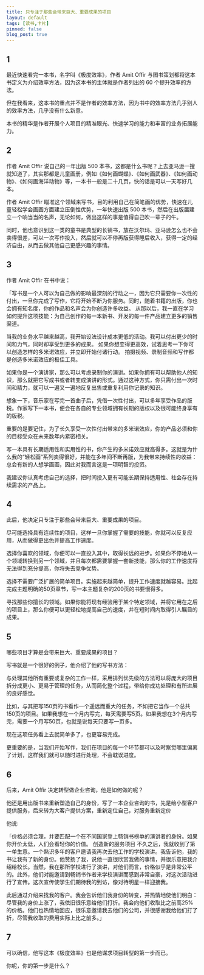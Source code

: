 ```yaml
---
title: 只专注于那些会带来巨大、重要成果的项目
layout: default
tags: [读书,卡片]
pinned: false
blog_post: true
---
```


## 1

最近快速看完一本书，名字叫《极度效率》，作者 Amit Offir 与图书策划都将这本书定义为介绍效率方法，因为这本书的主体就是作者列出的 60 个提升效率的方法。

但在我看来，这本书的重点并不是作者的效率方法，因为书中的效率方法几乎别人的效率方法，几乎没有什么新意。

本书的精华是作者开展个人项目的精准眼光、快速学习的能力和丰富的业务拓展能力。

## 2
作者 Amit Offir 说自己的一年出版 500 本书，这都是什么书呢？上去亚马逊一搜就知道了，其实那都是儿童画册，例如《如何画蝴蝶》、《如何画武器》、《如何画动物》、《如何画海洋动物》等，一本书一般是二十几页，快的话是可以一天写好几本。

作者 Amit Offir 瞄准这个领域来写书，目的利用自己在简笔画的优势，快速在儿童轻松学会画画方面建立压倒性优势，一年快速出版 500 本书，然后在出版届建立一个响当当的名声，无论如何，做出这样的事是值得自己吹一辈子的牛。

同时，他也意识到这一类的童书是典型的长销书，放在沃尔玛、亚马逊怎么也不会卖得很差，可以一次写作投入，然后就可以不停再版获得睡后收入，获得一定的经济自由，从而去做其他自己更感兴趣的事情。

## 3

作者 Amit Offir 在书中说：

「写书是一个人可以为自己做的影响最深刻的行动之一，因为它只需要你一次性的付出，一旦你完成了写作，它将开始不断为你服务。同时，随着书籍的出版，你也会拥有知名度，你的作品和名声会为你创造许多收益。 从那以后，我一直在学习如何提升这项技能：为自己创作的每一本新书、开发的每一件产品建立更多的销售渠道。

当我的业务水平越来越高，我开始设法设计成本更低的活动。我可以付出更少的时间和力气，同时却享受到更多的成果。 如果你想变得更高效，试着思考一下你可以创造怎样的多米诺效应，并立即开始付诸行动。 拍摄视频、录制音频和写作都是创造多米诺效应的极佳工具。

如果你是一个演讲家，那么可以考虑录制你的演讲。如果你拥有可以帮助他人的知识，那么就把它写成书或者转变成演讲的形式。通过这种方式，你只需付出一次时间和精力，就可以一遍又一遍地反复出售或重复利用你记录的知识。 

想象一下，音乐家在写完一首曲子后，凭借一次性付出，可以多年享受作品的版税。作家写下一本书，便会在各自的专业领域拥有长期的版权以及很可能终身享有的版税。

重要的是要记住，为了长久享受一次性付出带来的多米诺效应，你的产品必须和你的目标受众在未来数年内紧密相关。

写一本具有长期适用性和实用性的书，你产生的多米诺效应就高得多。这就是为什么我的“轻松画”系列卖得很好，并能在多年间不断再版，为我带来持续性的收益：总会有新的人想学画画，因此对我而言这是一项明智的投资。

我建议你认真考虑自己的选择，把时间投入更有可能长期保持适用性、社会存在持续需求的产品上。 


## 4

此后，他决定只专注于那些会带来巨大、重要成果的项目。

尽可能选择具有连续性的项目，这样一旦你掌握了需要的技能，你就可以反复应用，从而做得更出色并提高工作速度。

选择你喜欢的领域，你便可以一直投入其中，取得长远的进步。如果你不停地从一个领域转换到另一个领域，并且每次都需要掌握一套新技能，那么你的工作速度将无法得到充分提高，你将失去竞争优势。
 
选择不需要广泛扩展的简单项目。实施起来越简单，提升工作速度就越容易。比起完成主题明确的50页章节，写一本主题复杂的200页的书要慢得多。 

寻找那些你擅长的领域。如果你能将现有经验用于某个特定领域，并将它用在之后的项目上，那么你便可以更轻松地提高自己的速度，并在短时间内取得引人瞩目的成果。 

## 5

哪些项目才算是会带来巨大、重要成果的项目？

写书就是一个很好的例子，他介绍了他的写书方法：

与处理其他所有重要或复杂的工作一样，采用排列优先级的方法可以将庞大的项目拆分成更小、更易于管理的任务，从而简化整个过程，带给你成功处理和有所进展的良好感觉。 

比如，与其把写150页的书看作一个遥远而重大的任务，不如把它当作一个总共150页的项目。如果我想在一个月内写完，每天需要写5页。如果我想在3个月内写完，需要一个月写50页，也就是说每天只要写一页多。

现在这项任务看上去就简单多了，也更容易完成。

更重要的是，当我们开始写作，我们在项目的每一个环节都可以及时察觉哪里偏离了计划，这样我们就可以随时进行处理，不会耽误进度。 

## 6

后来，Amit Offir 决定转型做企业咨询，他是如何做的呢？

他还是用出版书来重新塑造自己的身份，写了一本企业咨询的书，先是给小型客户提供服务，后来转为大客户提供方案，重新定位自己，对服务重新定价

他说:

「价格必须合理，并要匹配一个在不同国家登上畅销书榜单的演讲者的身份。如果你开价太低，人们会看轻你的价值。 创造新的服务项目 不久之后，我就收到了第一单生意。一个熟识多年的客户邀请我再次去他工作的学校演讲。我告诉他，我的书让我有了新的身份。他赞扬了我，说他一直很欣赏我做的事情，并很乐意把我介绍给校长。当然，我在那所学校进行了演讲，对他们而言，价格似乎是非常公平的。此外，他们对能邀请到畅销书作者来学校演讲而感到非常自豪，对这次活动进行了宣传。这次宣传使学生们期待我的到访，像对待明星一样迎接我。

此后通过介绍来找我的客户。我会告诉他们我身份的转变，并热情地使他们明白：尽管我的身价上涨了，我依旧很乐意给他们打折。我会向他们收取比之前高25%的价格。他们也热情地回应，很乐意邀请我去他们的公司，并很感谢我给他们打了折，尽管我收取的费用实际上比之前多。」 

## 7

可以确信，他写这本《极度效率》也是他谋求项目转型的第一步而已。

你呢，你的第一步是什么？